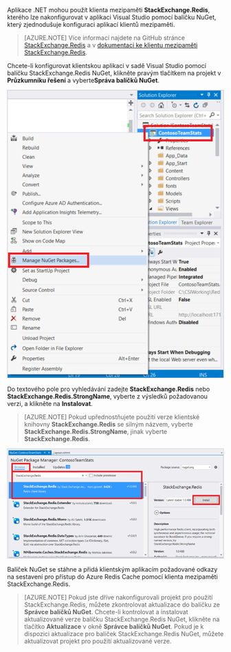 Aplikace .NET mohou použít klienta mezipaměti **StackExchange.Redis**, kterého lze nakonfigurovat v aplikaci Visual Studio pomocí balíčku NuGet, který zjednodušuje konfiguraci aplikací klientů mezipaměti. 

>[AZURE.NOTE] Více informací najdete na GitHub stránce [StackExchange.Redis](http://github.com/StackExchange/StackExchange.Redis) a v [dokumentaci ke klientu mezipaměti StackExchange.Redis](http://github.com/StackExchange/StackExchange.Redis#documentation).

Chcete-li konfigurovat klientskou aplikaci v sadě Visual Studio pomocí balíčku StackExchange.Redis NuGet, klikněte pravým tlačítkem na projekt v **Průzkumníku řešení** a vyberte**Správa balíčků NuGet**. 

![Správa balíčků NuGet](media/redis-cache-configure-stackexchange-redis-nuget/redis-cache-manage-nuget-menu.png)

Do textového pole pro vyhledávání zadejte **StackExchange.Redis** nebo **StackExchange.Redis.StrongName**, vyberte z výsledků požadovanou verzi, a klikněte na **Instalovat**.

>[AZURE.NOTE] Pokud upřednostňujete použití verze klientské knihovny **StackExchange.Redis** se silným názvem, vyberte **StackExchange.Redis.StrongName**, jinak vyberte **StackExchange.Redis**.

![Balíček StackExchange.Redis NuGet](media/redis-cache-configure-stackexchange-redis-nuget/redis-cache-stackexchange-redis.png)

Balíček NuGet se stáhne a přidá klientským aplikacím požadované odkazy na sestavení pro přístup do Azure Redis Cache pomocí klienta mezipaměti StackExchange.Redis.

>[AZURE.NOTE] Pokud jste dříve nakonfigurovali projekt pro použití StackExchange.Redis, můžete zkontrolovat aktualizace do balíčku ze **Správce balíčků NuGet**. Chcete-li kontrolovat a instalovat aktualizované verze balíčku StackExchange.Redis NuGet, klikněte na tlačítko **Aktualizace** v okně **Správce balíčků NuGet**. Pokud je k dispozici aktualizace pro balíček StackExchange.Redis NuGet, můžete aktualizovat projekt pro použití aktualizované verze.




<!---HONumber=Aug16_HO4-->


